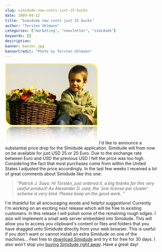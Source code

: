 ```yaml
---
slug: simidude-now-costs-just-25-bucks
date: 2009-04-22
title: "Simidude now costs just 25 bucks"
author: "Torsten Uhlmann"
categories: ["marketing", "newsletter", "simidude"]
keywords: []
description:
banner: banner.jpg
bannerCredit: "Photo by Torsten Uhlmann"
---
```


![](./daniel_und_blumen21.jpg) I'd like to announce a substantial price drop for the Simidude application. Simidude will from now on be available for just USD 25 or 20 Euro. Due to the exchange rate between Euro and USD the previous USD I felt the price was too high. Considering the fact that most purchases come from within the United States I adjusted the price accordingly. In the last few weeks I received a lot of great comments about Simidude like this one:

> *<span class="dealCommentName">"Patrick J. Says:</span>* *Hi Torsten, just ordered it, a big thanks for this very useful product! As Alexander D. said, the 'one license per cluster' scheme is very kind. Please keep on the good work. "*

I'm thankful for all encouraging words and helpful suggestions! Currently I'm working on an exciting next release which will be free to existing customers. In this release I will polish some of the remaining rough edges. I also will implement a small web server embedded into Simidude. This will allow you to access you clipboard's content or files and folders that you have dragged unto Simidude directly from your web browser. This is useful if you don't want or cannot install an extra Simidude on one of the machines... Feel free to [download Simidude](http://www.simidude.com/download/) and try it for free for 30 days. I also won't stop you [buying Simidude right away](http://www.simidude.com/order/). Have a great day!
